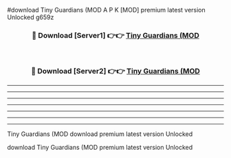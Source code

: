 #download Tiny Guardians (MOD A P K [MOD] premium latest version Unlocked g659z 



<div align="center">
<h3>🔴 Download [Server1] 👉👉 <a href="https://apkdownload3.web.app/">Tiny Guardians (MOD</a></h3><br>

<h3>🔴 Download [Server2] 👉👉 <a href="https://apkdownload3.web.app/">Tiny Guardians (MOD</a></h3>
</div>





----------------------------------------------------------

----------------------------------------------------------

----------------------------------------------------------

----------------------------------------------------------

----------------------------------------------------------

----------------------------------------------------------

----------------------------------------------------------

Tiny Guardians (MOD download premium latest version Unlocked

download Tiny Guardians (MOD premium latest version Unlocked
